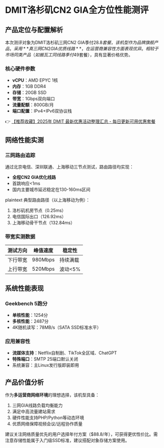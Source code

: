 # DMIT洛杉矶CN2 GIA全方位性能测评

## 产品定位与配置解析
本次测评对象为DMIT洛杉矶三网CN2 GIA季付$28.8套餐，该机型作为品牌旗舰产品，采用**真三网CN2 GIA优质线路**，在运营商兼容性方面表现优异。相较于市场同类产品（如搬瓦工同线路季付$49套餐），具有显著价格优势。

### 核心硬件参数
- **vCPU**：AMD EPYC 1核
- **内存**：1GB DDR4
- **存储**：20GB SSD
- **带宽**：1Gbps双向端口
- **流量配额**：800GB/月
- **端口配置**：IPv4+IPv6双协议栈

👉 [【推荐收藏】2025年 DMIT 最新优惠活动整理汇总 - 每日更新可用优惠套餐](https://bit.ly/dmit_coupon)

## 网络性能实测
### 三网路由追踪
通过北京电信、深圳联通、上海移动三节点测试，路由路径均实现：
- **全程CN2 GIA优化线路**
- 首跳响应<1ms
- 国内主要城市延迟稳定在130-160ms区间

plaintext
典型路由路径（以上海移动为例）：
1. 洛杉矶机房节点（0.25ms）
2. 电信国际出口（126.92ms）
3. 上海移动骨干节点（132.84ms）

### 带宽实测数据
| 测试方向 | 峰值速度 | 稳定性 |
|---------|---------|--------|
| 下行带宽 | 980Mbps | 持续满载 |
| 上行带宽 | 520Mbps | 波动<5% |

## 系统性能表现
### Geekbench 5跑分
- **单核性能**：1254分
- **多核性能**：2487分
- 4K随机读写：78MB/s（SATA SSD标准水平）

### 应用兼容性
- **流媒体支持**：Netflix自制剧、TikTok全区域、ChatGPT
- **特殊端口**：SMTP 25端口默认关闭
- 系统兼容：主Linux发行版即装即用

## 产品价值分析
作为**多运营商网络环境**的理想选择，该机型具备：
1. 三网GIA线路负载均衡能力
2. 满足中高流量建站需求
3. 硬件性能支持PHP/Python等动态环境
4. 优质网络保障视频会议/远程协作质量

建议关注网络质量优先的用户选择年付方案（$88.8/年），可获得更优性价比。需注意存储性能属于入门级SSD标准，建议搭配对象存储方案使用。
